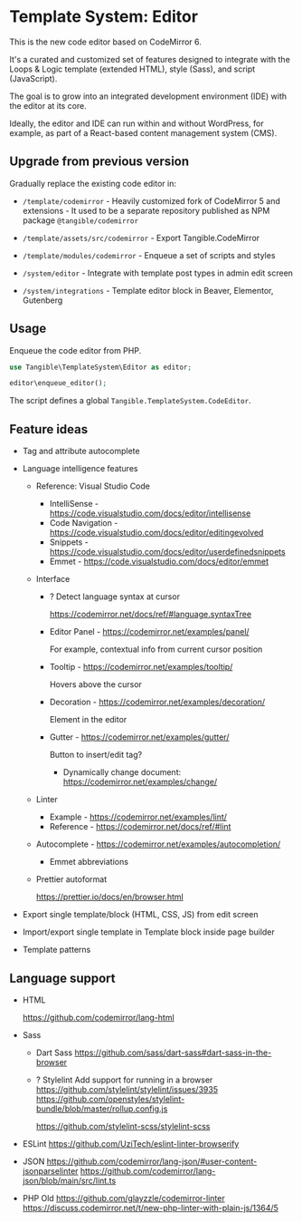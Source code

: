 # Template System: Editor

This is the new code editor based on CodeMirror 6.

It's a curated and customized set of features designed to integrate with the Loops & Logic template (extended HTML), style (Sass), and script (JavaScript).

The goal is to grow into an integrated development environment (IDE) with the editor at its core.

Ideally, the editor and IDE can run within and without WordPress, for example, as part of a React-based content management system (CMS).


## Upgrade from previous version

Gradually replace the existing code editor in:

- `/template/codemirror` - Heavily customized fork of CodeMirror 5 and extensions - It used to be a separate repository published as NPM package `@tangible/codemirror`
- `/template/assets/src/codemirror` - Export Tangible.CodeMirror
- `/template/modules/codemirror` - Enqueue a set of scripts and styles

- `/system/editor` - Integrate with template post types in admin edit screen
- `/system/integrations` - Template editor block in Beaver, Elementor, Gutenberg


## Usage

Enqueue the code editor from PHP.

```php
use Tangible\TemplateSystem\Editor as editor;

editor\enqueue_editor();
```

The script defines a global `Tangible.TemplateSystem.CodeEditor`.


## Feature ideas

- Tag and attribute autocomplete

- Language intelligence features

  - Reference: Visual Studio Code
    - IntelliSense - https://code.visualstudio.com/docs/editor/intellisense
    - Code Navigation - https://code.visualstudio.com/docs/editor/editingevolved
    - Snippets - https://code.visualstudio.com/docs/editor/userdefinedsnippets
    - Emmet - https://code.visualstudio.com/docs/editor/emmet

  - Interface
    - ? Detect language syntax at cursor

      https://codemirror.net/docs/ref/#language.syntaxTree

    - Editor Panel - https://codemirror.net/examples/panel/

      For example, contextual info from current cursor position

    - Tooltip - https://codemirror.net/examples/tooltip/

      Hovers above the cursor

    - Decoration - https://codemirror.net/examples/decoration/

      Element in the editor

    - Gutter - https://codemirror.net/examples/gutter/

      Button to insert/edit tag?

      - Dynamically change document: https://codemirror.net/examples/change/

  - Linter
    - Example - https://codemirror.net/examples/lint/
    - Reference - https://codemirror.net/docs/ref/#lint

  - Autocomplete - https://codemirror.net/examples/autocompletion/

    - Emmet abbreviations

  - Prettier autoformat

    https://prettier.io/docs/en/browser.html


- Export single template/block (HTML, CSS, JS) from edit screen

- Import/export single template in Template block inside page builder

- Template patterns


## Language support

- HTML

  https://github.com/codemirror/lang-html

- Sass

  - Dart Sass https://github.com/sass/dart-sass#dart-sass-in-the-browser

  - ? Stylelint
    Add support for running in a browser https://github.com/stylelint/stylelint/issues/3935
    https://github.com/openstyles/stylelint-bundle/blob/master/rollup.config.js

    https://github.com/stylelint-scss/stylelint-scss

- ESLint
  https://github.com/UziTech/eslint-linter-browserify

- JSON
  https://github.com/codemirror/lang-json/#user-content-jsonparselinter
  https://github.com/codemirror/lang-json/blob/main/src/lint.ts

- PHP
  Old https://github.com/glayzzle/codemirror-linter
  https://discuss.codemirror.net/t/new-php-linter-with-plain-js/1364/5

